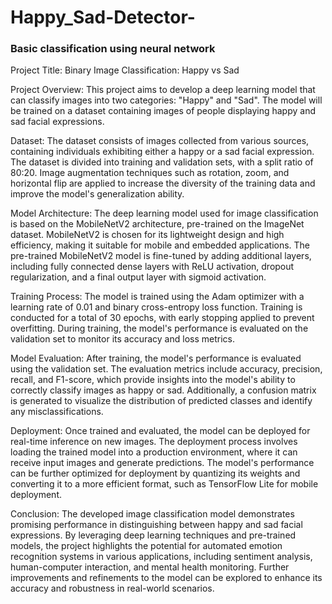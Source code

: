 # Happy_Sad-Detector-

### Basic classification using neural network


Project Title:
Binary Image Classification: Happy vs Sad

Project Overview:
This project aims to develop a deep learning model that can classify images into two categories: "Happy" and "Sad". The model will be trained on a dataset containing images of people displaying happy and sad facial expressions.

Dataset:
The dataset consists of images collected from various sources, containing individuals exhibiting either a happy or a sad facial expression. The dataset is divided into training and validation sets, with a split ratio of 80:20. Image augmentation techniques such as rotation, zoom, and horizontal flip are applied to increase the diversity of the training data and improve the model's generalization ability.

Model Architecture:
The deep learning model used for image classification is based on the MobileNetV2 architecture, pre-trained on the ImageNet dataset. MobileNetV2 is chosen for its lightweight design and high efficiency, making it suitable for mobile and embedded applications. The pre-trained MobileNetV2 model is fine-tuned by adding additional layers, including fully connected dense layers with ReLU activation, dropout regularization, and a final output layer with sigmoid activation.

Training Process:
The model is trained using the Adam optimizer with a learning rate of 0.01 and binary cross-entropy loss function. Training is conducted for a total of 30 epochs, with early stopping applied to prevent overfitting. During training, the model's performance is evaluated on the validation set to monitor its accuracy and loss metrics.

Model Evaluation:
After training, the model's performance is evaluated using the validation set. The evaluation metrics include accuracy, precision, recall, and F1-score, which provide insights into the model's ability to correctly classify images as happy or sad. Additionally, a confusion matrix is generated to visualize the distribution of predicted classes and identify any misclassifications.

Deployment:
Once trained and evaluated, the model can be deployed for real-time inference on new images. The deployment process involves loading the trained model into a production environment, where it can receive input images and generate predictions. The model's performance can be further optimized for deployment by quantizing its weights and converting it to a more efficient format, such as TensorFlow Lite for mobile deployment.

Conclusion:
The developed image classification model demonstrates promising performance in distinguishing between happy and sad facial expressions. By leveraging deep learning techniques and pre-trained models, the project highlights the potential for automated emotion recognition systems in various applications, including sentiment analysis, human-computer interaction, and mental health monitoring. Further improvements and refinements to the model can be explored to enhance its accuracy and robustness in real-world scenarios.
